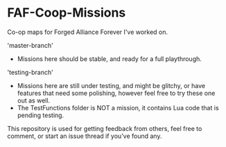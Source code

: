 # FAF-Coop-Missions
Co-op maps for Forged Alliance Forever I've worked on.

'master-branch'
* Missions here should be stable, and ready for a full playthrough.

'testing-branch'
* Missions here are still under testing, and might be glitchy, or have features that need some polishing, however feel free to try these one out as well.
* The TestFunctions folder is NOT a mission, it contains Lua code that is pending testing.

This repository is used for getting feedback from others, feel free to comment, or start an issue thread if you've found any.
